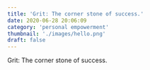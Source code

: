 ```yaml
---
title: 'Grit: The corner stone of success.'
date: 2020-06-28 20:06:09
category: 'personal empowerment'
thumbnail: './images/hello.png'
draft: false
---
```


Grit: The corner stone of success.
